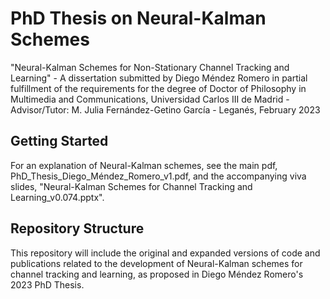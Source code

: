 # PhD Thesis on Neural-Kalman Schemes

"Neural-Kalman Schemes for Non-Stationary Channel Tracking and Learning" - A dissertation submitted by Diego Méndez Romero in partial fulfillment of the requirements for the degree of Doctor of Philosophy in Multimedia and Communications, Universidad Carlos III de Madrid - Advisor/Tutor: M. Julia Fernández-Getino García - Leganés, February 2023

## Getting Started

For an explanation of Neural-Kalman schemes, see the main pdf, PhD_Thesis_Diego_Méndez_Romero_v1.pdf, and the accompanying viva slides, "Neural-Kalman Schemes for Channel Tracking and Learning_v0.074.pptx".

## Repository Structure

This repository will include the original and expanded versions of code and publications related to the development of Neural-Kalman schemes for channel tracking and learning, as proposed in Diego Méndez Romero's 2023 PhD Thesis.


